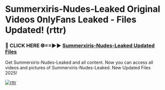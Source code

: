 # Summerxiris-Nudes-Leaked Original Videos 0nlyFans Leaked - Files Updated! (rttr)

<h3>🔴 CLICK HERE 🌐==►► <a href="https://tinyurl.com/4mcuefdz" rel="nofollow">Summerxiris-Nudes-Leaked Updated Files</a></h3>

Get Summerxiris-Nudes-Leaked and all content. Now you can access all videos and pictures of Summerxiris-Nudes-Leaked. New Updated Files 2025!

[![rttr](https://i.imgur.com/StAQSOY.gif)](https://tinyurl.com/4mcuefdz)
